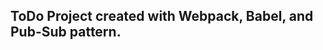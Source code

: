 ToDo Project created with Webpack, Babel, and Pub-Sub pattern.
------------------------------------------------------------
